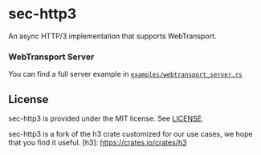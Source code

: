 # sec-http3

An async HTTP/3 implementation that supports WebTransport.

### WebTransport Server

You can find a full server example in [`examples/webtransport_server.rs`](./examples/webtransport_server.rs)

## License

sec-http3 is provided under the MIT license. See [LICENSE](LICENSE).

sec-http3 is a fork of the h3 crate customized for our use cases, we hope that you find it useful. 
[h3]: https://crates.io/crates/h3
